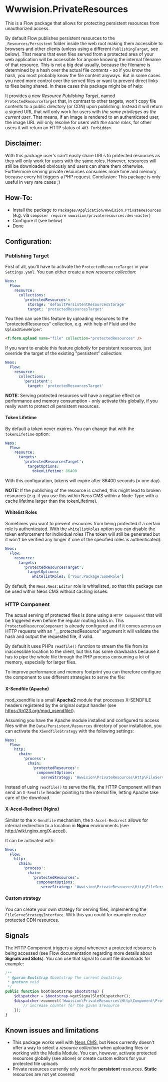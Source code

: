 Wwwision.PrivateResources
=========================

This is a Flow package that allows for protecting persistent resources from unauthorized access.

By default Flow publishes persistent resources to the ``_Resources/Persistent`` folder inside the web root making them
accessible to browsers and other clients (unless using a different ``PublishingTarget``, see below).
That means that even files served from a protected area of your web application will be accessible for anyone knowing
the internal filename of that resource. This is not a big deal usually, because the filename is determined by a hash
over the actual file *contents* - so if you know the hash, you most probably know the file content anyways.
But in some cases you need more control over the served files or want to prevent direct links to files being shared.
In these cases this package might be of help:

It provides a new *Resource Publishing Target*, named ``ProtectedResourceTarget`` that, in contrast to other targets,
won't copy file contents to a public directory (or CDN) upon publishing. Instead it will return a signed URL that will
only work for users with *the same privileges as the current user*.
That means, if an image is rendered to an authenticated user, the image URL will only resolve for users with *the same
roles*, for other users it will return an HTTP status of ``403 Forbidden``.

Disclaimer:
-----------

With this package user's can't easily share URLs to protected resources as they will only work for users with the same
roles. However, resources will still be downloaded obviously and users can share them otherwise.
Furthermore serving private resources consumes more time and memory because every hit triggers a PHP request.
Conclusion: This package is only useful in very rare cases ;) 

How-To:
-------

* Install the package to ``Packages/Application/Wwwision.PrivateResources`` (e.g. via ``composer require wwwision/privateresources:dev-master``)
* Configure it (see below)
* Done

Configuration:
--------------

### Publishing Target ###

First of all, you'll have to activate the ``ProtectedResourceTarget`` in your ``Settings.yaml``.
You can either create a new *resource collection*:

```yaml
Neos:
  Flow:
    resource:
      collections:
        'protectedResources':
          storage: 'defaultPersistentResourcesStorage'
          target: 'protectedResourcesTarget'
```

You then can use this feature by uploading resources to the "protectedResources" collection, e.g. with help of Fluid
and the ``UploadViewHelper``:

```html
<f:form.upload name="file" collection="protectedResources" />
```

If you want to enable this feature *globally* for persistent resources, just override the target of the existing
"persistent" collection:

```yaml
Neos:
  Flow:
    resource:
      collections:
        'persistent':
          target: 'protectedResourcesTarget'
```

**NOTE:** Serving protected resources will have a negative effect on performance and memory consumption - only activate
this globally, if you really want to protect *all* persistent resources.

#### Token Lifetime ####

By default a token never expires. You can change that with the ``tokenLifetime`` option:

```yaml
Neos:
  Flow:
    resource:
      targets:
        'protectedResourcesTarget':
          targetOptions:
            tokenLifetime: 86400
```

With this configuration, tokens will expire after 86400 seconds (= one day).

**NOTE:** If the publishing of the resource is cached, this might lead to broken resources (e.g. if you use this within
Neos CMS within a Node Type with a cache lifetime larger than the tokenLifetime).

#### Whitelist Roles ####

Sometimes you want to prevent resources from being protected if a certain role is authenticated. With the ``whitelistRoles``
option you can disable the token enforcement for individual roles (The token will still be generated but it won't be
verified any longer if one of the specified roles is authenticated):

```yaml
Neos:
  Flow:
    resource:
      targets:
        'protectedResourcesTarget':
          targetOptions:
            whitelistRoles: ['Your.Package:SomeRole']
```

By default, the ``Neos.Neos:Editor`` role is whitelisted, so that this package can be used within Neos CMS without
caching issues.

### HTTP Component ###

The actual serving of protected files is done using a ``HTTP Component`` that will be triggered even before the regular
routing kicks in.
This ``ProtectedResourceComponent`` is already configured and if it comes across an HTTP requests with an
"__protectedResource" argument it will validate the hash and output the requested file, if valid.

By default it uses PHPs ``readfile()`` function to stream the file from its inaccessible location to the client, but
this has some drawbacks because it has to pipe the whole file through the PHP process consuming a lot of memory,
especially for larger files.

To improve performance and memory footprint you can therefore configure the component to use different strategies to
serve the file:

#### X-Sendfile (Apache) ####

mod_xsendfile is a small **Apache2** module that processes X-SENDFILE headers registered by the original output handler (see
https://tn123.org/mod_xsendfile/).

Assuming you have the Apache module installed and configured to access files within the ``Data/Persistent/Resources``
directory of your installation, you can activate the ``XSendfileStrategy`` with the following settings:

```yaml
Neos:
  Flow:
    http:
      chain:
        'process':
          chain:
            'protectedResources':
              componentOptions:
                serveStrategy: 'Wwwision\PrivateResources\Http\FileServeStrategy\XSendfileStrategy'
```

Instead of using ``readfile()`` to serve the file, the HTTP Component will then send an `X-Sendfile` header pointing to
the internal file, letting Apache take care of the download.

#### X-Accel-Redirect (Nginx) ####

Similar to the ``X-Sendfile`` mechanism, the ``X-Accel-Redirect`` allows for internal redirection to a location in
**Nginx** environments (see http://wiki.nginx.org/X-accel).

It can be activated with:

```yaml
Neos:
  Flow:
    http:
      chain:
        'process':
          chain:
            'protectedResources':
              componentOptions:
                serveStrategy: 'Wwwision\PrivateResources\Http\FileServeStrategy\XAccelRedirectStrategy'
```

#### Custom strategy ####

You can create your own strategy for serving files, implementing the ``FileServeStrategyInterface``.
With this you could for example realize protected CDN resources.

Signals
-------

The HTTP Component triggers a signal whenever a protected resource is being accessed (see Flow documentation regarding
more details about **Signals and Slots**).
You can use that signal to count file downloads for example:

```php
/**
 * @param Bootstrap $bootstrap The current bootstrap
 * @return void
 */
public function boot(Bootstrap $bootstrap) {
	$dispatcher = $bootstrap->getSignalSlotDispatcher();
	$dispatcher->connect('Wwwision\PrivateResources\Http\Component\ProtectedResourceComponent', 'resourceServed', function(Resource $resource, HttpRequest $httpRequest) {
		// increase counter for the given $resource
	});
}
```

Known issues and limitations
----------------------------

* This package works well with [Neos CMS](https://www.neos.io), but Neos currently doesn't offer a way to select a *resource collection*
  when uploading files or working with the Media Module. You can, however, activate protected resources globally (see
  above) or create custom editors for your protected file uploads
* Private resources currently only work for **persistent** resources. **Static** resources are not yet covered
